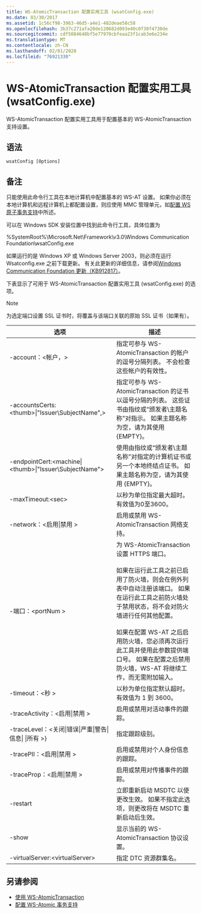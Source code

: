 ```yaml
---
title: WS-AtomicTransaction 配置实用工具 (wsatConfig.exe)
ms.date: 03/30/2017
ms.assetid: 1c56cf98-3963-46d5-a4e1-482deae58c58
ms.openlocfilehash: 3b37c271afa20de120682d093e40c0f30f4730de
ms.sourcegitcommit: cdf5084648bf5e77970cbfeaa23f1cab3e6e234e
ms.translationtype: MT
ms.contentlocale: zh-CN
ms.lasthandoff: 02/01/2020
ms.locfileid: "76921330"
---
```

# <a name="ws-atomictransaction-configuration-utility-wsatconfigexe"></a>WS-AtomicTransaction 配置实用工具 (wsatConfig.exe)
WS-AtomicTransaction 配置实用工具用于配置基本的 WS-AtomicTransaction 支持设置。  
  
## <a name="syntax"></a>语法  
  
```console  
wsatConfig [Options]  
```  
  
## <a name="remarks"></a>备注  
 只能使用此命令行工具在本地计算机中配置基本的 WS-AT 设置。 如果你必须在本地计算机和远程计算机上都配置设置，则应使用 MMC 管理单元，如[配置 WS 原子事务支持](./feature-details/configuring-ws-atomic-transaction-support.md)中所述。  
  
 可以在 Windows SDK 安装位置中找到此命令行工具，具体位置为  
  
 %SystemRoot%\Microsoft.Net\Framework\v3.0\Windows Communication Foundation\wsatConfig.exe  
  
 如果运行的是 Windows XP 或 Windows Server 2003，则必须在运行 Wsatconfig.exe 之前下载更新。 有关此更新的详细信息，请参阅[Windows Communication Foundation 更新（KB912817）](https://www.microsoft.com/download/details.aspx?id=21520)。  
  
 下表显示了可用于 WS-AtomicTransaction 配置实用工具 (wsatConfig.exe) 的选项。  
  
> [!NOTE]
> 为选定端口设置 SSL 证书时，将覆盖与该端口关联的原始 SSL 证书（如果有）。  
  
|选项|描述|  
|-------------|-----------------|  
|-account：\<帐户，>|指定可参与 WS-AtomicTransaction 的帐户的逗号分隔列表。 不会检查这些帐户的有效性。|  
|-accountsCerts:\<thumb>&#124;"Issuer\SubjectName",>|指定可参与 WS-AtomicTransaction 的证书以逗号分隔的列表。 这些证书由指纹或“颁发者\主题名称”对指示。 如果主题名称为空，请为其使用 {EMPTY}。|  
|-endpointCert:<machine&#124;\<thumb>&#124;"Issuer\SubjectName">|使用由指纹或“颁发者\主题名称”对指定的计算机证书或另一个本地终结点证书。 如果主题名称为空，请为其使用 {EMPTY}。|  
|-maxTimeout:\<sec>|以秒为单位指定最大超时。 有效值为0至3600。|  
|-network：\<启用&#124;禁用 >|启用或禁用 WS-AtomicTransaction 网络支持。|  
|-端口：\<portNum >|为 WS-AtomicTransaction 设置 HTTPS 端口。<br /><br /> 如果在运行此工具之前已启用了防火墙，则会在例外列表中自动注册该端口。 如果在运行此工具之前防火墙处于禁用状态，将不会对防火墙进行任何其他配置。<br /><br /> 如果在配置 WS-AT 之后启用防火墙，您必须再次运行此工具并使用此参数提供端口号。 如果在配置之后禁用防火墙，WS-AT 将继续工作，而无需附加输入。|  
|-timeout：\<秒 >|以秒为单位指定默认超时。 有效值为 1 到 3600。|  
|-traceActivity：\<启用&#124;禁用 >|启用或禁用对活动事件的跟踪。|  
|-traceLevel：\<关闭&#124;错误&#124;严重&#124;警告&#124;信息&#124; &#124;所有 >}|指定跟踪级别。|  
|-tracePII：\<启用&#124;禁用 >|启用或禁用对个人身份信息的跟踪。|  
|-traceProp：\<启用&#124;禁用 >|启用或禁用对传播事件的跟踪。|  
|-restart|立即重新启动 MSDTC 以使更改生效。 如果不指定此选项，则更改将在 MSDTC 重新启动后生效。|  
|-show|显示当前的 WS-AtomicTransaction 协议设置。|  
|-virtualServer:\<virtualServer>|指定 DTC 资源群集名。|  
  
## <a name="see-also"></a>另请参阅

- [使用 WS-AtomicTransaction](./feature-details/using-ws-atomictransaction.md)
- [配置 WS-Atomic 事务支持](./feature-details/configuring-ws-atomic-transaction-support.md)
